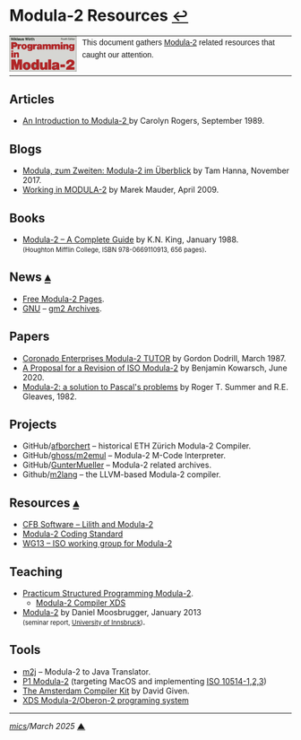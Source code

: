 # <span id="top">Modula-2 Resources</span> <span style="font-size:90%;">[↩](README.md#top)</span>

<table style="font-family:Helvetica,Arial;line-height:1.6;">
  <tr>
  <td style="border:0;padding:0 10px 0 0;;min-width:120px;"><a href="https://link.springer.com/chapter/10.1007/978-3-642-96757-3_1"><img src="./docs/images/pim4.png" width="120" alt="Modula-2 project"/></a></td>
  <td style="border:0;padding:0;vertical-align:text-top;">This document gathers <a href="https://link.springer.com/chapter/10.1007/978-3-642-96757-3_1/" rel="external">Modula-2</a> related resources that caught our attention.
  </td>
  </tr>
</table>

## <span id="articles">Articles</span>

- [An Introduction to Modula-2 ][article_rogers] by Carolyn Rogers, September 1989.

## <span id="blogs">Blogs</span>

- [Modula, zum Zweiten: Modula-2 im Überblick][blog_hanna] by Tam Hanna, November 2017.
- [Working in MODULA-2][blog_mauder] by Marek Mauder, April 2009.

## <span id="books">Books</span>

- [Modula-2 &ndash; A Complete Guide](http://knking.com/books/modula2/) by K.N. King, January 1988.<br/><span style="font-size:80%;">(Houghton Mifflin College, ISBN 978-0669110913, 656 pages)</span>.

## <span id="news">News</span> [**&#x25B4;**](#top)

- [Free Modula-2 Pages](https://freepages.modula2.org/).
- [GNU] &ndash; [gm2 Archives](https://lists.gnu.org/archive/html/gm2/).

## <span id="papers">Papers</span>

- [Coronado Enterprises Modula-2 TUTOR][paper_dodrill] by Gordon Dodrill, March 1987.
- [A Proposal for a Revision of ISO Modula-2](https://arxiv.org/abs/2006.07193) by Benjamin Kowarsch, June 2020.
- [Modula-2: a solution to Pascal's problems](https://dl.acm.org/doi/10.1145/947955.947958) by Roger T. Summer and R.E. Gleaves, 1982.

## <span id="projects">Projects</span>

- GitHub/[afborchert](https://github.com/afborchert/lilith-multipass-modula2-compiler) &ndash; historical ETH Zürich Modula-2 Compiler.
- GitHub/[ghoss/m2emul](https://github.com/ghoss/m2emul) &ndash; Modula-2 M-Code Interpreter.
- GitHub/[GunterMueller](https://github.com/GunterMueller?tab=repositories&q=Modula) &ndash; Modula-2 related archives.
- Github/[m2lang](https://github.com/redstar/m2lang) &ndash; the LLVM-based Modula-2 compiler.

## <span id="resources">Resources</span> [**&#x25B4;**](#top)

- [CFB Software &ndash; Lilith and Modula-2](https://www.astrobe.com/Modula2/)
- [Modula-2 Coding Standard](https://github.com/m2sf/m2bsk/wiki/Coding-Standard)
- [WG13 &ndash; ISO working group for Modula-2](http://sc22wg13.twi.tudelft.nl/)

## <span id="teaching">Teaching</span>

- [Practicum Structured Programming Modula-2](http://parallel.vub.ac.be/education/modula2/).
  - [Modula-2 Compiler XDS](http://parallel.vub.ac.be/education/modula2/documentation/XDS-manual.html)
- [Modula-2][teaching_moosbrugger] by Daniel Moosbrugger, January 2013<br/><span style="font-size:80%;">(seminar report, [University of Innsbruck][teaching_innsbruck])</span>.

## <span id="tools">Tools</span>

- [m2j](https://github.com/m2sf/m2j) &ndash; Modula-2 to Java Translator.
- [P1 Modula-2](https://modula2.awiedemann.de/) (targeting MacOS and implementing [ISO 10514-1,2,3](https://www.iso.org/obp/ui/#iso:std:iso-iec:10514:-3:ed-1:v1:en))
- [The Amsterdam Compiler Kit](https://github.com/davidgiven/ack#readme) by David Given.
- [XDS Modula-2/Oberon-2 programing system](https://github.com/excelsior-oss/xds)
***

*[mics](https://lampwww.epfl.ch/~michelou/)/March 2025* [**&#9650;**](#top)  <!-- February 2023 -->

<span id="bottom">&nbsp;</span>

<!-- href links -->

[article_rogers]: https://www.atarimagazines.com/startv4n2/modula2.html
[blog_hanna]: https://entwickler.de/programmierung/modula-zum-zweiten-modula-2-im-uberblick
[blog_mauder]: https://galfar.vevb.net/wp/2009/working-in-modula-2/
[gnu]: https://www.gnu.org/home.html
[paper_dodrill]: http://parallel.vub.ac.be/education/modula2/documentation/modula-2_tutor_coronado_enterprises.html
[teaching_innsbruck]: http://cl-informatik.uibk.ac.at/
[teaching_moosbrugger]: http://cl-informatik.uibk.ac.at/teaching/ws12/bob/schedule.php
